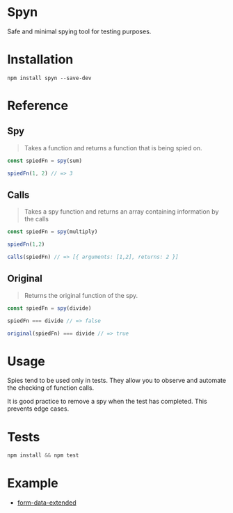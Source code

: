 # Spyn

Safe and minimal spying tool for testing purposes.

# Installation

`npm install spyn --save-dev`

# Reference

## Spy

> Takes a function and returns a function that is being spied on.

```javascript
const spiedFn = spy(sum)

spiedFn(1, 2) // => 3
```

## Calls

> Takes a spy function and returns an array containing information by the calls

```javascript
const spiedFn = spy(multiply)

spiedFn(1,2)

calls(spiedFn) // => [{ arguments: [1,2], returns: 2 }]
```

## Original

> Returns the original function of the spy.

```javascript
const spiedFn = spy(divide)

spiedFn === divide // => false

original(spiedFn) === divide // => true
```

# Usage

Spies tend to be used only in tests. They allow you to observe and automate the
checking of function calls.

It is good practice to remove a spy when the test has completed. This prevents
edge cases.

# Tests

```javascript
npm install && npm test
```

# Example

- [form-data-extended](https://github.com/bas080/form-data-extended/blob/master/lib/form-data.spec.js#L27)
